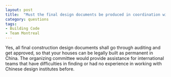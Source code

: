 ```yaml
---
layout: post
title:  "Must the final design documents be produced in coordination with or reproduced by Chinese design institutes and approved by an authorized auditing centre? "
category: questions
tags:
- Building Code
- Team Montreal
---
```


Yes, all final construction design documents shall go through auditing and get approved, so that your houses can be legally built as permanent in China. The organizing committee would provide assistance for international teams that have difficulties in finding or had no experience in working with Chinese design institutes before.